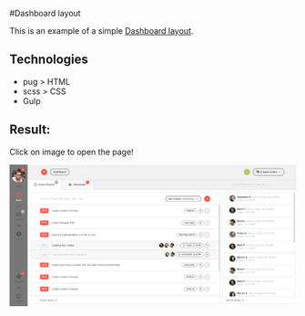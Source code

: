 #Dashboard layout

This is an example of a simple [Dashboard layout](https://dimatarhan.github.io/dashboard_layout/).
## Technologies
+ pug > HTML
+ scss > CSS
+ Gulp
## Result:
Click on image to open the page!

[![home](https://github.com/dimaTarhan/dashboard_layout/blob/master/dashboard-example.PNG)](https://dimatarhan.github.io/dashboard_layout/)
